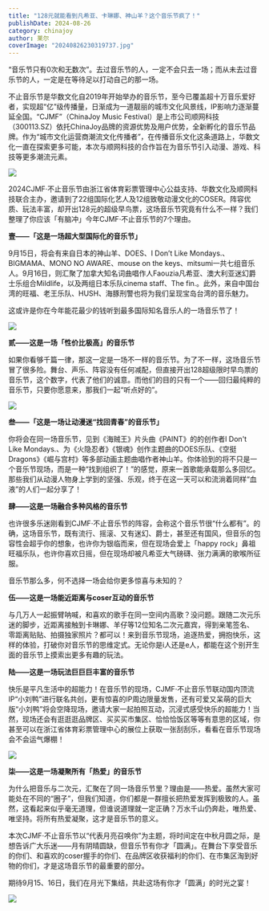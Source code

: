 ```yaml
---
title: "128元就能看到凡希亚、卡琳娜、神山羊？这个音乐节疯了！"
publishDate: 2024-08-26
category: chinajoy
author: 莱尔
coverImage: "20240826230319737.jpg"
---
```


“音乐节只有0次和无数次”。去过音乐节的人，一定不会只去一场；而从未去过音乐节的人，一定是在等待足以打动自己的那一场。

不止音乐节是华数文化自2019年开始举办的音乐节，至今已覆盖超十万音乐爱好者，实现超“亿”级传播量，日渐成为一道靓丽的城市文化风景线，IP影响力逐渐蔓延全国。“CJMF”（ChinaJoy Music Festival）是上市公司顺网科技（300113.SZ）依托ChinaJoy品牌的资源优势及用户优势，全新孵化的音乐节品牌。作为“城市文化运营商潮流文化传播者”，在传播音乐文化这条道路上，华数文化一直在探索更多可能，本次与顺网科技的合作旨在为音乐节引入动漫、游戏、科技等更多潮流元素。

![](https://ec-net-1251389766.cos.ap-shanghai.myqcloud.com/wp-content/uploads/2024/08/20240826230209414.png)

2024CJMF·不止音乐节由浙江省体育彩票管理中心公益支持、华数文化及顺网科技联合主办，邀请到了22组国际化艺人及12组致敬动漫文化的COSER。阵容优质、玩法丰富，却开出128元的超级早鸟票，这场音乐节究竟有什么不一样？我们整理了你应该「有脑冲」今年CJMF·不止音乐节的7个理由。

**壹——「这是一场超大型国际化的音乐节」**

9月15日，将会有来自日本的神山羊、DOES、I Don’t Like Mondays.、BIGMAMA、MONO NO AWARE、mouse on the keys、mitsumi一共七组音乐人。9月16日，则汇聚了加拿大知名词曲唱作人Faouzia凡希亚、澳大利亚迷幻爵士乐组合Mildlife，以及两组日本乐队cinema staff、The fin.。此外，来自中国台湾的旺福、老王乐队、HUSH、海豚刑警也将为我们呈现宝岛台湾的音乐魅力。

这或许是你在今年能花最少的钱听到最多国际知名音乐人的一场音乐节了！

![](https://ec-net-1251389766.cos.ap-shanghai.myqcloud.com/wp-content/uploads/2024/08/20240826230216479.png)

**贰——这是一场「性价比极高」的音乐节**

如果你看够千篇一律，那这一定是一场不一样的音乐节。为了不一样，这场音乐节冒了很多险。舞台、声乐、阵容没有任何减配，但直接开出128超级限时早鸟票的音乐节，这个数字，代表了他们的诚意。而他们的目的只有一个——回归最纯粹的音乐节，只要你愿意来，那我们一起“听点好的”。

![](https://ec-net-1251389766.cos.ap-shanghai.myqcloud.com/wp-content/uploads/2024/08/20240826230219316-470x1024.png)

**叁——「这是一场让动漫迷“找回青春”的音乐节」**

你将会在同一场音乐节，见到《海贼王》片头曲《PAINT》的的创作者I Don't Like Mondays.、为《火隐忍者》《银魂》创作主题曲的DOES乐队、《空挺Dragons》《崛与宫村》等多部动画主题曲唱作者神山羊。你体验到的将不只是一个音乐节现场，而是一种“找到组织了！”的感觉，原来一首歌能承载那么多回忆。那些我们从动漫人物身上学到的坚强、乐观，终于在这一天可以和流淌着同样“血液”的人们一起分享了！

**肆——这是一场融合多种风格的音乐节**

也许很多乐迷刚看到CJMF·不止音乐节的阵容，会称这个音乐节很“什么都有”。的确，这场音乐节，既有流行、摇滚、又有迷幻、爵士，甚至还有国风，但音乐的包容性会超乎你的想象，也许你为银临而来，但在现场会爱上「happy rock」鼻祖旺福乐队，也许你喜欢日摇，但在现场却被凡希亚大气磅礴、张力满满的歌喉所征服。

音乐节那么多，何不选择一场会给你更多惊喜与未知的？

**伍——这是一场能近距离与coser互动的音乐节**

与几万人一起振臂呐喊，和喜欢的歌手在同一空间内高歌？没问题。跟随二次元乐迷的脚步，近距离接触到卡琳娜、羊仔等12位知名二次元嘉宾，得到亲笔签名、零距离贴贴、拍摄独家照片？都可以！来到音乐节现场，追逐热爱，拥抱快乐，这样的体验，打破你对音乐节的思维定式。无论你是i人还是e人，都能在这个别开生面的音乐节上摸索出更多有趣的玩法。

**陆——这是一场玩法巨巨巨丰富的音乐节**

快乐是平凡生活中的超能力！在音乐节的现场，CJMF·不止音乐节联动国内顶流IP“小刘鸭”进行联名共创，更有惊喜的IP周边限量发售，还有可爱又呆萌的巨大版“小刘鸭”将会空降现场，邀请大家一起拍照互动，沉浸式感受快乐的超能力！当然，现场还会有逛逛逛品牌区、买买买市集区、恰恰恰饭区等等有意思的区域，你甚至可以在浙江省体育彩票管理中心的展位上获取一张刮刮乐，看看在音乐节现场会不会运气爆棚！

![](https://ec-net-1251389766.cos.ap-shanghai.myqcloud.com/wp-content/uploads/2024/08/20240826230229160.png)

**柒——这是一场凝聚所有「热爱」的音乐节**

为什么把音乐与二次元，汇聚在了同一场音乐节里？理由是——热爱。虽然大家可能处在不同的“圈子”，但我们知道，你们都是一群擅长把热爱发挥到极致的人。虽然，这看起来似乎毫无道理，但谁说道理就一定正确？万水千山仍奔赴，唯热爱、唯坚持。将所有热爱凝聚，这才是音乐节的意义。

本次CJMF·不止音乐节以“代表月亮召唤你”为主题，将时间定在中秋月圆之际，是想告诉广大乐迷——月有阴晴圆缺，但音乐节有你才「圆满」。在舞台下享受音乐的你们、和喜欢的coser握手的你们、在品牌区收获福利的你们、在市集区淘到好物的你们，才是这场音乐节的最重要的部分。

期待9月15、16日，我们在月光下集结，共赴这场有你才「圆满」的时光之宴！

![](https://ec-net-1251389766.cos.ap-shanghai.myqcloud.com/wp-content/uploads/2024/08/20240826230245250.png)
